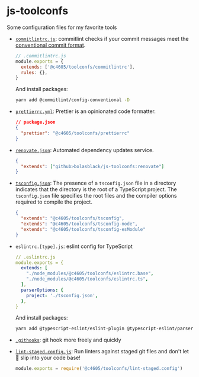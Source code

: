 # js-toolconfs

Some configuration files for my favorite tools

- [`commitlintrc.js`](https://github.com/conventional-changelog/commitlint/): commitlint checks if your commit messages meet the [conventional commit format](https://conventionalcommits.org/).

  ```js
  // .commitlintrc.js
  module.exports = {
    extends: ['@c4605/toolconfs/commitlintrc'],
    rules: {},
  }
  ```

  And install packages:

  ```bash
  yarn add @commitlint/config-conventional -D
  ```

- [`prettierrc.yml`](https://github.com/prettier/prettier): Prettier is an opinionated code formatter.

  ```json
  // package.json
  {
    "prettier": "@c4605/toolconfs/prettierrc"
  }
  ```

- [`renovate.json`](https://renovatebot.com/docs/): Automated dependency updates service.

  ```json
  {
    "extends": ["github>bolasblack/js-toolconfs:renovate"]
  }
  ```

- [`tsconfig.json`](https://www.typescriptlang.org/docs/handbook/tsconfig-json.html): The presence of a `tsconfig.json` file in a directory indicates that the directory is the root of a TypeScript project. The `tsconfig.json` file specifies the root files and the compiler options required to compile the project.

  ```json
  {
    "extends": "@c4605/toolconfs/tsconfig",
    "extends": "@c4605/toolconfs/tsconfig-node",
    "extends": "@c4605/toolconfs/tsconfig-esModule"
  }
  ```

- `eslintrc.[type].js`: eslint config for TypeScript

  ```yml
  // .eslintrc.js
  module.exports = {
    extends: [
      "./node_modules/@c4605/toolconfs/eslintrc.base",
      "./node_modules/@c4605/toolconfs/eslintrc.ts",
    ],
    parserOptions: {
      project: './tsconfig.json',
    },
  }
  ```

  And install packages:

  ```bash
  yarn add @typescript-eslint/eslint-plugin @typescript-eslint/parser eslint-config-prettier -D
  ```

- [`.githooks`](https://github.com/bolasblack/git-hook-pure): git hook more freely and quickly

- [`lint-staged.config.js`](https://github.com/okonet/lint-staged): Run linters against staged git files and don't let 💩 slip into your code base!

  ```js
  module.exports = require('@c4605/toolconfs/lint-staged.config')
  ```
